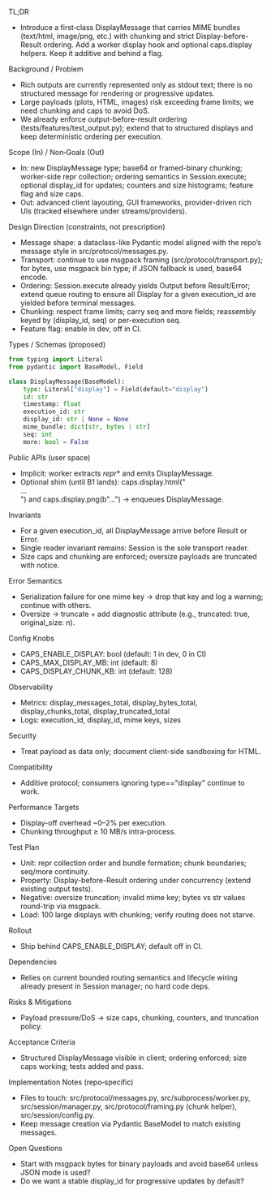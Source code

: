 TL;DR
- Introduce a first‑class DisplayMessage that carries MIME bundles (text/html, image/png, etc.) with chunking and strict Display-before-Result ordering. Add a worker display hook and optional caps.display helpers. Keep it additive and behind a flag.

Background / Problem
- Rich outputs are currently represented only as stdout text; there is no structured message for rendering or progressive updates.
- Large payloads (plots, HTML, images) risk exceeding frame limits; we need chunking and caps to avoid DoS.
- We already enforce output-before-result ordering (tests/features/test_output.py); extend that to structured displays and keep deterministic ordering per execution.

Scope (In) / Non‑Goals (Out)
- In: new DisplayMessage type; base64 or framed-binary chunking; worker-side repr collection; ordering semantics in Session.execute; optional display_id for updates; counters and size histograms; feature flag and size caps.
- Out: advanced client layouting, GUI frameworks, provider-driven rich UIs (tracked elsewhere under streams/providers).

Design Direction (constraints, not prescription)
- Message shape: a dataclass-like Pydantic model aligned with the repo’s message style in src/protocol/messages.py.
- Transport: continue to use msgpack framing (src/protocol/transport.py); for bytes, use msgpack bin type; if JSON fallback is used, base64 encode.
- Ordering: Session.execute already yields Output before Result/Error; extend queue routing to ensure all Display for a given execution_id are yielded before terminal messages.
- Chunking: respect frame limits; carry seq and more fields; reassembly keyed by (display_id, seq) or per-execution seq.
- Feature flag: enable in dev, off in CI.

Types / Schemas (proposed)
```py
from typing import Literal
from pydantic import BaseModel, Field

class DisplayMessage(BaseModel):
    type: Literal["display"] = Field(default="display")
    id: str
    timestamp: float
    execution_id: str
    display_id: str | None = None
    mime_bundle: dict[str, bytes | str]
    seq: int
    more: bool = False
```

Public APIs (user space)
- Implicit: worker extracts _repr_* and emits DisplayMessage.
- Optional shim (until B1 lands): caps.display.html("<div>…</div>") and caps.display.png(b"…") -> enqueues DisplayMessage.

Invariants
- For a given execution_id, all DisplayMessage arrive before Result or Error.
- Single reader invariant remains: Session is the sole transport reader.
- Size caps and chunking are enforced; oversize payloads are truncated with notice.

Error Semantics
- Serialization failure for one mime key -> drop that key and log a warning; continue with others.
- Oversize -> truncate + add diagnostic attribute (e.g., truncated: true, original_size: n).

Config Knobs
- CAPS_ENABLE_DISPLAY: bool (default: 1 in dev, 0 in CI)
- CAPS_MAX_DISPLAY_MB: int (default: 8)
- CAPS_DISPLAY_CHUNK_KB: int (default: 128)

Observability
- Metrics: display_messages_total, display_bytes_total, display_chunks_total, display_truncated_total
- Logs: execution_id, display_id, mime keys, sizes

Security
- Treat payload as data only; document client-side sandboxing for HTML.

Compatibility
- Additive protocol; consumers ignoring type=="display" continue to work.

Performance Targets
- Display-off overhead ~0–2% per execution.
- Chunking throughput ≥ 10 MB/s intra-process.

Test Plan
- Unit: repr collection order and bundle formation; chunk boundaries; seq/more continuity.
- Property: Display-before-Result ordering under concurrency (extend existing output tests).
- Negative: oversize truncation; invalid mime key; bytes vs str values round-trip via msgpack.
- Load: 100 large displays with chunking; verify routing does not starve.

Rollout
- Ship behind CAPS_ENABLE_DISPLAY; default off in CI.

Dependencies
- Relies on current bounded routing semantics and lifecycle wiring already present in Session manager; no hard code deps.

Risks & Mitigations
- Payload pressure/DoS → size caps, chunking, counters, and truncation policy.

Acceptance Criteria
- Structured DisplayMessage visible in client; ordering enforced; size caps working; tests added and pass.

Implementation Notes (repo‑specific)
- Files to touch: src/protocol/messages.py, src/subprocess/worker.py, src/session/manager.py, src/protocol/framing.py (chunk helper), src/session/config.py.
- Keep message creation via Pydantic BaseModel to match existing messages.

Open Questions
- Start with msgpack bytes for binary payloads and avoid base64 unless JSON mode is used?
- Do we want a stable display_id for progressive updates by default?

